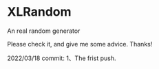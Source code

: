 # XLRandom
An real random generator

Please check it, and give me some advice. Thanks!

2022/03/18
commit:
1、The frist push.
